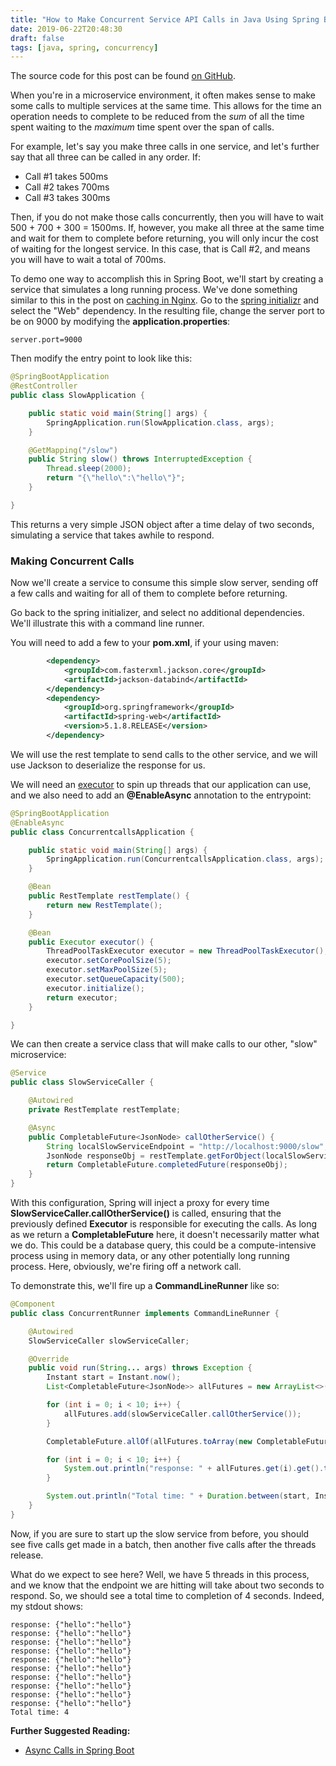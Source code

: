 ```yaml
---
title: "How to Make Concurrent Service API Calls in Java Using Spring Boot"
date: 2019-06-22T20:48:30
draft: false
tags: [java, spring, concurrency]
---
```


The source code for this post can be found [on GitHub](https://github.com/nfisher23/java-concurrency-examples/tree/master).

When you're in a microservice environment, it often makes sense to make some calls to multiple services at the same time. This allows for the time an operation needs to complete to be reduced from the _sum_ of all the time spent waiting to the _maximum_ time spent over the span of calls.

For example, let's say you make three calls in one service, and let's further say that all three can be called in any order. If:

- Call #1 takes 500ms
- Call #2 takes 700ms
- Call #3 takes 300ms

Then, if you do not make those calls concurrently, then you will have to wait 500 + 700 + 300 = 1500ms. If, however, you make all three at the same time and wait for them to complete before returning, you will only incur the cost of waiting for the longest service. In this case, that is Call #2, and means you will have to wait a total of 700ms.

To demo one way to accomplish this in Spring Boot, we'll start by creating a service that simulates a long running process. We've done something similar to this in the post on [caching in Nginx](https://nickolasfisher.com/blog/how-to-use-nginxs-caching-to-improve-site-responsiveness). Go to the [spring initializr](https://start.spring.io/) and select the "Web" dependency. In the resulting file, change the server port to be on 9000 by modifying the **application.properties**:

```
server.port=9000
```

Then modify the entry point to look like this:

```java
@SpringBootApplication
@RestController
public class SlowApplication {

    public static void main(String[] args) {
        SpringApplication.run(SlowApplication.class, args);
    }

    @GetMapping("/slow")
    public String slow() throws InterruptedException {
        Thread.sleep(2000);
        return "{\"hello\":\"hello\"}";
    }

}

```

This returns a very simple JSON object after a time delay of two seconds, simulating a service that takes awhile to respond.

### Making Concurrent Calls

Now we'll create a service to consume this simple slow server, sending off a few calls and waiting for all of them to complete before returning.

Go back to the spring initializer, and select no additional dependencies. We'll illustrate this with a command line runner.

You will need to add a few to your **pom.xml**, if your using maven:

```xml
        <dependency>
            <groupId>com.fasterxml.jackson.core</groupId>
            <artifactId>jackson-databind</artifactId>
        </dependency>
        <dependency>
            <groupId>org.springframework</groupId>
            <artifactId>spring-web</artifactId>
            <version>5.1.8.RELEASE</version>
        </dependency>

```

We will use the rest template to send calls to the other service, and we will use Jackson to deserialize the response for us.

We will need an [executor](https://docs.oracle.com/en/java/javase/11/docs/api/java.base/java/util/concurrent/Executor.html) to spin up threads that our application can use, and we also need to add an **@EnableAsync** annotation to the entrypoint:

```java
@SpringBootApplication
@EnableAsync
public class ConcurrentcallsApplication {

    public static void main(String[] args) {
        SpringApplication.run(ConcurrentcallsApplication.class, args);
    }

    @Bean
    public RestTemplate restTemplate() {
        return new RestTemplate();
    }

    @Bean
    public Executor executor() {
        ThreadPoolTaskExecutor executor = new ThreadPoolTaskExecutor();
        executor.setCorePoolSize(5);
        executor.setMaxPoolSize(5);
        executor.setQueueCapacity(500);
        executor.initialize();
        return executor;
    }

}

```

We can then create a service class that will make calls to our other, "slow" microservice:

```java
@Service
public class SlowServiceCaller {

    @Autowired
    private RestTemplate restTemplate;

    @Async
    public CompletableFuture<JsonNode> callOtherService() {
        String localSlowServiceEndpoint = "http://localhost:9000/slow";
        JsonNode responseObj = restTemplate.getForObject(localSlowServiceEndpoint, JsonNode.class);
        return CompletableFuture.completedFuture(responseObj);
    }
}

```

With this configuration, Spring will inject a proxy for every time **SlowServiceCaller.callOtherService()** is called, ensuring that the previously defined **Executor** is responsible for executing the calls. As long as we return a **CompletableFuture** here, it doesn't necessarily matter what we do. This could be a database query, this could be a compute-intensive process using in memory data, or any other potentially long running process. Here, obviously, we're firing off a network call.

To demonstrate this, we'll fire up a **CommandLineRunner** like so:

```java
@Component
public class ConcurrentRunner implements CommandLineRunner {

    @Autowired
    SlowServiceCaller slowServiceCaller;

    @Override
    public void run(String... args) throws Exception {
        Instant start = Instant.now();
        List<CompletableFuture<JsonNode>> allFutures = new ArrayList<>();

        for (int i = 0; i < 10; i++) {
            allFutures.add(slowServiceCaller.callOtherService());
        }

        CompletableFuture.allOf(allFutures.toArray(new CompletableFuture[0])).join();

        for (int i = 0; i < 10; i++) {
            System.out.println("response: " + allFutures.get(i).get().toString());
        }

        System.out.println("Total time: " + Duration.between(start, Instant.now()).getSeconds());
    }
}

```

Now, if you are sure to start up the slow service from before, you should see five calls get made in a batch, then another five calls after the threads release.

What do we expect to see here? Well, we have 5 threads in this process, and we know that the endpoint we are hitting will take about two seconds to respond. So, we should see a total time to completion of 4 seconds. Indeed, my stdout shows:

```
response: {"hello":"hello"}
response: {"hello":"hello"}
response: {"hello":"hello"}
response: {"hello":"hello"}
response: {"hello":"hello"}
response: {"hello":"hello"}
response: {"hello":"hello"}
response: {"hello":"hello"}
response: {"hello":"hello"}
response: {"hello":"hello"}
Total time: 4

```

**Further Suggested Reading:**

- [Async Calls in Spring Boot](https://spring.io/guides/gs/async-method/)

